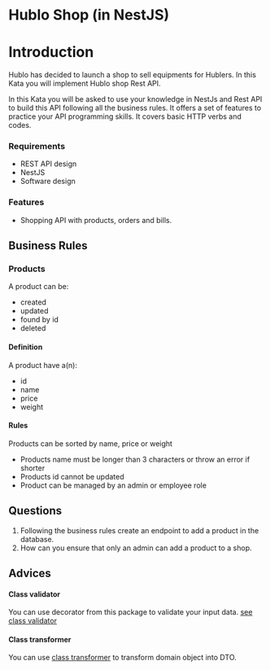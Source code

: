 # Hublo Shop (in NestJS)

# Introduction 
Hublo has decided to launch a shop to sell equipments for Hublers.
In this Kata you will implement Hublo shop Rest API.

In this Kata you will be asked to use your knowledge in NestJs and Rest API to build this API following all the business
rules. It offers a set of features to practice your API programming skills. It covers basic HTTP verbs and codes.

### Requirements 

  * REST API design 
  * NestJS 
  * Software design

### Features
  * Shopping API with products, orders and bills.

## Business Rules 

### Products

A product can be: 

* created
* updated
* found by id
* deleted

#### Definition

A product have a(n):

* id
* name
* price
* weight

#### Rules

Products can be sorted by name, price or weight

- Products name must be longer than 3 characters or throw an error if shorter
- Products id cannot be updated
- Product can be managed by an admin or employee role

## Questions 

1. Following the business rules create an endpoint to add a product in the database.
2. How can you ensure that only an admin can add a product to a shop.

## Advices

#### Class validator 

You can use decorator from this package to validate your input data. [see class validator](https://github.com/typestack/class-validator)

#### Class transformer

You can use [class transformer](https://github.com/typestack/class-transformer) to transform domain object into DTO.


